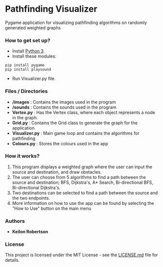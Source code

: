 # Pathfinding Visualizer #

Pygame application for visualizing pathfinding algorithms on randomly generated weighted graphs <br />

### How to get set up? ###

- Install  [Python 3](https://www.python.org).
- Install these modules:
```
pip install pygame
pip install playsound
```

- Run Visualizer.py file.

### Files / Directories ###

 - **/images** : Contains the images used in the program
 - **/sounds** : Contains the sounds used in the program
 - **Vertex.py** : Has the Vertex class, where each object represents a node in the graph.
 - **Grid.py** : Contains the Grid class to generate the graph for the application
 - **Visualizer.py** : Main game loop and contains the algorithms for pathfinding
 - **Colours.py** : Stores the colours used in the app


### How it works? ###

1. This program displays a weighted graph where the user can input the source and destination, and draw obstacles.
2. The user can choose from 5 algorithms to find a path between the source and destination; BFS, Dijkstra's, A* Search, Bi-directional BFS, Bi-directional Dijkstra's.
3. Two destinations can be selected to find a path between the source and the two endpoints.
4. More information on how to use the app can be found by selecting the "How to Use" button on the main menu

### Authors ###

* **Keilon Robertson** 

### License

This project is licensed under the MIT License - see the [LICENSE.md](LICENSE.md) file for details.
